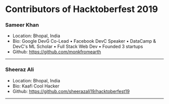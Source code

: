 # Contributors of Hacktoberfest 2019

### Sameer Khan
- Location: Bhopal, India
- Bio: Google DevG Co-Lead • Facebook DevC Speaker • DataCamp & DevC's ML Scholar • Full Stack Web Dev • Founded 3 startups
- Github: https://github.com/monkfromearth
***

### Sheeraz Ali
- Location: Bhopal, India
- Bio: Kaafi Cool Hacker
- Github: https://github.com/sheerazali19/hacktoberfest19
***